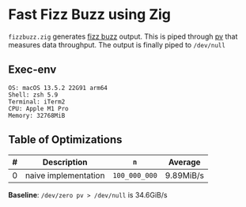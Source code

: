 # Fast Fizz Buzz using Zig

`fizzbuzz.zig` generates [fizz buzz](https://en.wikipedia.org/wiki/Fizz_buzz)
output. This is piped through [pv](http://www.ivarch.com/programs/pv.shtml) that
measures data throughput. The output is finally piped to `/dev/null`

## Exec-env

```
OS: macOS 13.5.2 22G91 arm64
Shell: zsh 5.9
Terminal: iTerm2
CPU: Apple M1 Pro
Memory: 32768MiB

```

## Table of Optimizations

| #   | Description           | `n`           | Average   |
| --- | --------------------- | ------------- | --------- |
| 0   | naive implementation | `100_000_000` | 9.89MiB/s |

**Baseline**: `/dev/zero pv > /dev/null` is 34.6GiB/s
